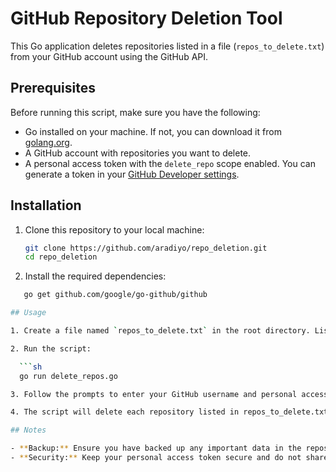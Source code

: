 # GitHub Repository Deletion Tool

This Go application deletes repositories listed in a file (`repos_to_delete.txt`) from your GitHub account using the GitHub API.

## Prerequisites

Before running this script, make sure you have the following:

- Go installed on your machine. If not, you can download it from [golang.org](https://golang.org/dl/).
- A GitHub account with repositories you want to delete.
- A personal access token with the `delete_repo` scope enabled. You can generate a token in your [GitHub Developer settings](https://github.com/settings/tokens).

## Installation

1. Clone this repository to your local machine:

   ```sh
   git clone https://github.com/aradiyo/repo_deletion.git
   cd repo_deletion

2. Install the required dependencies:

 ```sh
    go get github.com/google/go-github/github

## Usage

1. Create a file named `repos_to_delete.txt` in the root directory. List the names of repositories you want to delete, each on a new line.

2. Run the script:

   ```sh
   go run delete_repos.go

3. Follow the prompts to enter your GitHub username and personal access token when prompted.

4. The script will delete each repository listed in repos_to_delete.txt from your GitHub account.

## Notes

- **Backup:** Ensure you have backed up any important data in the repositories before running this script, as it will delete repositories permanently.
- **Security:** Keep your personal access token secure and do not share it. Regenerate or delete the token after use if you no longer need it.


